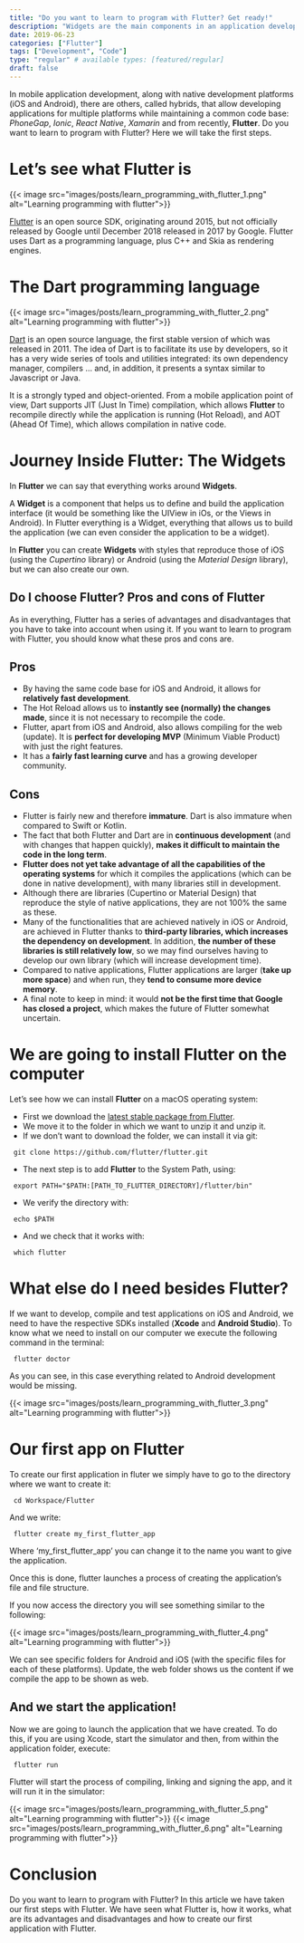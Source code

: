 ```yaml
---
title: "Do you want to learn to program with Flutter? Get ready!"
description: "Widgets are the main components in an application developed with Flutter. Learn what types there are, how to create them and how to use them."
date: 2019-06-23
categories: ["Flutter"]
tags: ["Development", "Code"]
type: "regular" # available types: [featured/regular]
draft: false
---
```


In mobile application development, along with native development platforms (iOS and Android), there are others, called hybrids, that allow developing applications for multiple platforms while maintaining a common code base: *PhoneGap*, *Ionic*, *React Native*, *Xamarin* and from recently, **Flutter**. Do you want to learn to program with Flutter? Here we will take the first steps.

# Let’s see what Flutter is

{{< image src="images/posts/learn_programming_with_flutter_1.png" alt="Learning programming with flutter">}}

[Flutter](https://flutter.dev/) is an open source SDK, originating around 2015, but not officially released by Google until December 2018 released in 2017 by Google. Flutter uses Dart as a programming language, plus C++ and Skia as rendering engines.
# The Dart programming language

{{< image src="images/posts/learn_programming_with_flutter_2.png" alt="Learning programming with flutter">}}

[Dart](https://dart.dev/) is an open source language, the first stable version of which was released in 2011. The idea of Dart is to facilitate its use by developers, so it has a very wide series of tools and utilities integrated: its own dependency manager, compilers … and, in addition, it presents a syntax similar to Javascript or Java.

It is a strongly typed and object-oriented. From a mobile application point of view, Dart supports JIT (Just In Time) compilation, which allows **Flutter** to recompile directly while the application is running (Hot Reload), and AOT (Ahead Of Time), which allows compilation in native code.
# Journey Inside Flutter: The Widgets

In **Flutter** we can say that everything works around **Widgets**.

A **Widget** is a component that helps us to define and build the application interface (it would be something like the UIView in iOs, or the Views in Android). In Flutter everything is a Widget, everything that allows us to build the application (we can even consider the application to be a widget).

In **Flutter** you can create **Widgets** with styles that reproduce those of iOS (using the *Cupertino* library) or Android (using the *Material Design* library), but we can also create our own.
## Do I choose Flutter? Pros and cons of Flutter

As in everything, Flutter has a series of advantages and disadvantages that you have to take into account when using it. If you want to learn to program with Flutter, you should know what these pros and cons are.
## Pros

* By having the same code base for iOS and Android, it allows for **relatively fast development**.
* The Hot Reload allows us to **instantly see (normally) the changes made**, since it is not necessary to recompile the code.
* Flutter, apart from iOS and Android, also allows compiling for the web (update). It is **perfect for developing MVP** (Minimum Viable Product) with just the right features.
* It has a **fairly fast learning curve** and has a growing developer community.

## Cons

* Flutter is fairly new and therefore **immature**. Dart is also immature when compared to Swift or Kotlin.
* The fact that both Flutter and Dart are in **continuous development** (and with changes that happen quickly), **makes it difficult to maintain the code in the long term**.
* **Flutter does not yet take advantage of all the capabilities of the operating systems** for which it compiles the applications (which can be done in native development), with many libraries still in development.
* Although there are libraries (Cupertino or Material Design) that reproduce the style of native applications, they are not 100% the same as these.
* Many of the functionalities that are achieved natively in iOS or Android, are achieved in Flutter thanks to **third-party libraries, which increases the dependency on development**. In addition, **the number of these libraries is still relatively low**, so we may find ourselves having to develop our own library (which will increase development time).
* Compared to native applications, Flutter applications are larger (**take up more space**) and when run, they **tend to consume more device memory**.
* A final note to keep in mind: it would **not be the first time that Google has closed a project**, which makes the future of Flutter somewhat uncertain.

# We are going to install Flutter on the computer

Let’s see how we can install **Flutter** on a macOS operating system:

* First we download the [latest stable package from Flutter](https://flutter.dev/docs/get-started/install/macos).
* We move it to the folder in which we want to unzip it and unzip it.
* If we don’t want to download the folder, we can install it via git:

```shell
 git clone https://github.com/flutter/flutter.git
```

* The next step is to add **Flutter** to the System Path, using:

```shell
 export PATH="$PATH:[PATH_TO_FLUTTER_DIRECTORY]/flutter/bin"
```


* We verify the directory with:

```shell
 echo $PATH
```


* And we check that it works with:

```shell
 which flutter
```


# What else do I need besides Flutter?

If we want to develop, compile and test applications on iOS and Android, we need to have the respective SDKs installed (**Xcode** and **Android Studio**). To know what we need to install on our computer we execute the following command in the terminal:

```shell
 flutter doctor
```


As you can see, in this case everything related to Android development would be missing.

{{< image src="images/posts/learn_programming_with_flutter_3.png" alt="Learning programming with flutter">}}

# Our first app on Flutter

To create our first application in fluter we simply have to go to the directory where we want to create it:

```shell
 cd Workspace/Flutter
```


And we write:

```shell
 flutter create my_first_flutter_app
```


Where ‘my_first_flutter_app’ you can change it to the name you want to give the application.

Once this is done, flutter launches a process of creating the application’s file and file structure.

If you now access the directory you will see something similar to the following:

{{< image src="images/posts/learn_programming_with_flutter_4.png" alt="Learning programming with flutter">}}

We can see specific folders for Android and iOS (with the specific files for each of these platforms). Update, the web folder shows us the content if we compile the app to be shown as web.
## And we start the application!

Now we are going to launch the application that we have created. To do this, if you are using Xcode, start the simulator and then, from within the application folder, execute:

```shell
 flutter run
```

Flutter will start the process of compiling, linking and signing the app, and it will run it in the simulator:

{{< image src="images/posts/learn_programming_with_flutter_5.png" alt="Learning programming with flutter">}}
{{< image src="images/posts/learn_programming_with_flutter_6.png" alt="Learning programming with flutter">}}

# Conclusion

Do you want to learn to program with Flutter? In this article we have taken our first steps with Flutter. We have seen what Flutter is, how it works, what are its advantages and disadvantages and how to create our first application with Flutter.
